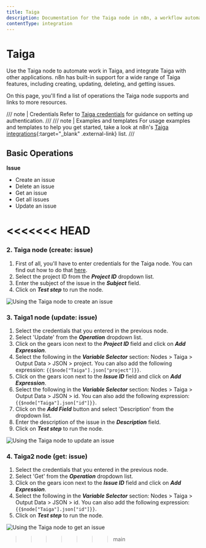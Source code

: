 ```yaml
---
title: Taiga
description: Documentation for the Taiga node in n8n, a workflow automation platform. Includes details of operations and configuration, and links to examples and credentials information.
contentType: integration
---
```


# Taiga

Use the Taiga node to automate work in Taiga, and integrate Taiga with other applications. n8n has built-in support for a wide range of Taiga features, including creating, updating, deleting, and getting issues. 

On this page, you'll find a list of operations the Taiga node supports and links to more resources.

/// note | Credentials
Refer to [Taiga credentials](/integrations/builtin/credentials/taiga/) for guidance on setting up authentication. 
///
/// note | Examples and templates
For usage examples and templates to help you get started, take a look at n8n's [Taiga integrations](https://n8n.io/integrations/taiga/){:target="_blank" .external-link} list.
///

## Basic Operations

**Issue**
- Create an issue
- Delete an issue
- Get an issue
- Get all issues
- Update an issue





<<<<<<< HEAD
=======
### 2. Taiga node (create: issue)

1. First of all, you'll have to enter credentials for the Taiga node. You can find out how to do that [here](/integrations/builtin/credentials/taiga/).
2. Select the project ID from the ***Project ID*** dropdown list.
3. Enter the subject of the issue in the ***Subject*** field.
4. Click on ***Test step*** to run the node.

![Using the Taiga node to create an issue](/_images/integrations/builtin/app-nodes/taiga/taiga_node.png)



### 3. Taiga1 node (update: issue)

1. Select the credentials that you entered in the previous node.
2. Select 'Update' from the ***Operation*** dropdown list.
3. Click on the gears icon next to the ***Project ID*** field and click on ***Add Expression***.
4. Select the following in the ***Variable Selector*** section: Nodes > Taiga > Output Data > JSON > project. You can also add the following expression: `{{$node["Taiga"].json["project"]}}`.
5. Click on the gears icon next to the ***Issue ID*** field and click on ***Add Expression***.
6. Select the following in the ***Variable Selector*** section: Nodes > Taiga > Output Data > JSON > id. You can also add the following expression: `{{$node["Taiga"].json["id"]}}`.
7. Click on the ***Add Field*** button and select 'Description' from the dropdown list.
8. Enter the description of the issue in the ***Description*** field.
9. Click on ***Test step*** to run the node.


![Using the Taiga node to update an issue](/_images/integrations/builtin/app-nodes/taiga/taiga1_node.png)



### 4. Taiga2 node (get: issue)

1. Select the credentials that you entered in the previous node.
2. Select 'Get' from the ***Operation*** dropdown list.
3. Click on the gears icon next to the ***Issue ID*** field and click on ***Add Expression***.
4. Select the following in the ***Variable Selector*** section: Nodes > Taiga > Output Data > JSON > id. You can also add the following expression: `{{$node["Taiga"].json["id"]}}`.
5. Click on ***Test step*** to run the node.


![Using the Taiga node to get an issue](/_images/integrations/builtin/app-nodes/taiga/taiga2_node.png)

>>>>>>> main
